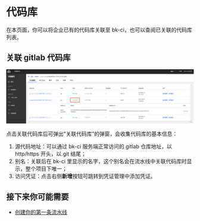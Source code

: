 # 代码库

在本页面，你可以将企业已有的代码库关联至 bk-ci，也可以查阅已关联的代码库列表。

## 关联 gitlab 代码库 <a id="&#x5173;&#x8054; gitlab &#x4EE3;&#x7801;&#x5E93;"></a>

![](../.gitbook/assets/image%20%2823%29.png)

点击关联代码库后可弹出“关联代码库”的弹窗，会收集代码库的基本信息：

1. 源代码地址：可以通过 bk-ci 服务端正常访问的 gitlab 仓库地址，以 http/https 开头，以.git 结尾；
2. 别名：关联后在 bk-ci 里显示的名字，这个别名会在流水线中关联代码库时显示，整个项目下唯一；
3. 访问凭证：点击右侧**新增**按钮可跳转到凭证管理中添加凭证。

## 接下来你可能需要 <a id="&#x63A5;&#x4E0B;&#x6765;&#x4F60;&#x53EF;&#x80FD;&#x9700;&#x8981;"></a>

* [创建你的第一条流水线](../tutorials/create-first-pipeline.md)

